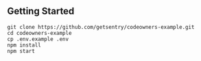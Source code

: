 ## Getting Started
```
git clone https://github.com/getsentry/codeowners-example.git
cd codeowners-example
cp .env.example .env
npm install
npm start
```
